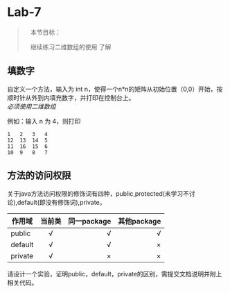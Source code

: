# Lab-7

>　本节目标：
>
>　继续练习二维数组的使用
>  了解

## 填数字

自定义一个方法，输入为 int n，使得一个n*n的矩阵从初始位置（0,0）开始，按顺时针从外到内填充数字，并打印在控制台上。    
*必须使用二维数组*  

例如：输入 n 为 4，则打印
```
1   2   3   4   
12  13  14  5   
11  16  15  6   
10  9   8   7   
```

## 方法的访问权限

关于java方法访问权限的修饰词有四种，public,protected(未学习不讨论),default(即没有修饰词),private。

|作用域         | 当前类           | 同一package  | 其他package  |
| ------------- |:-------------:| -----:|-----:|
| public      | √ | √ | √|
| default      | √      |   √ |×|
| private | √      |    × |×|

请设计一个实验，证明public，default，private的区别，需提交文档说明并附上相关代码。


